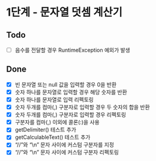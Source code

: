 # 1단계 - 문자열 덧셈 계산기

## Todo
- [ ] 음수를 전달할 경우 RuntimeException 예외가 발생

## Done
- [x] 빈 문자열 또는 null 값을 입력할 경우 0을 반환  
- [x] 숫자 하나를 문자열로 입력할 경우 해당 숫자를 반환
- [x] 숫자 하나를 문자열로 입력 리펙토링
- [x] 숫자 두개를 컴마(,) 구분자로 입력할 경우 두 숫자의 합을 반환
- [x] 숫자 두개를 컴마(,) 구분자로 입력할 경우 리펙토링
- [x] 구분자를 컴마(,) 이외에 콜론(:)을 사용
- [x] getDelimiter() 테스트 추가
- [x] getCalculableText() 테스트 추가
- [x] “//”와 “\n” 문자 사이에 커스텀 구분자를 지정
- [x] “//”와 “\n” 문자 사이에 커스텀 구분자 리펙토링